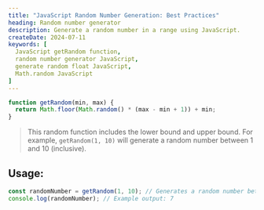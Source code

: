 ```yaml
---
title: "JavaScript Random Number Generation: Best Practices"
heading: Random number generator
description: Generate a random number in a range using JavaScript.
createDate: 2024-07-11
keywords: [
  JavaScript getRandom function,
  random number generator JavaScript,
  generate random float JavaScript,
  Math.random JavaScript
]
---
```


```javascript
function getRandom(min, max) {
  return Math.floor(Math.random() * (max - min + 1)) + min;
}
```

> This random function includes the lower bound and upper bound.
> For example, `getRandom(1, 10)` will generate a random number between 1 and 10 (inclusive).

## Usage:

```javascript
const randomNumber = getRandom(1, 10); // Generates a random number between 1 and 10
console.log(randomNumber); // Example output: 7
```
